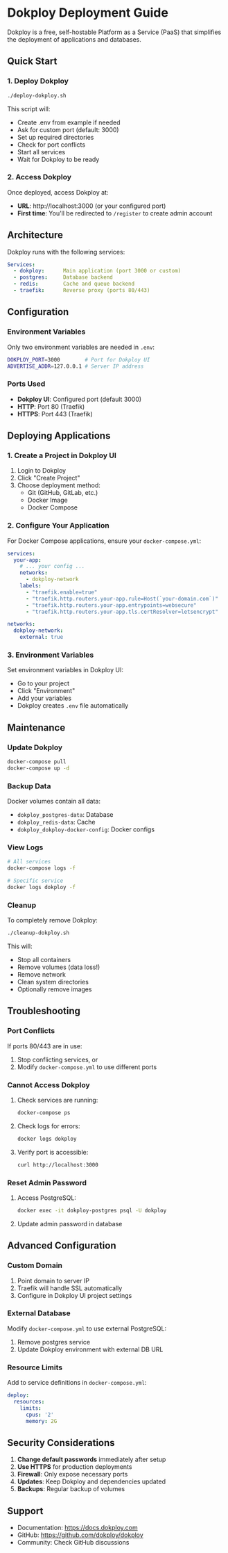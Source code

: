 # Dokploy Deployment Guide

Dokploy is a free, self-hostable Platform as a Service (PaaS) that simplifies the deployment of applications and databases.

## Quick Start

### 1. Deploy Dokploy

```bash
./deploy-dokploy.sh
```

This script will:
- Create .env from example if needed
- Ask for custom port (default: 3000)
- Set up required directories
- Check for port conflicts
- Start all services
- Wait for Dokploy to be ready

### 2. Access Dokploy

Once deployed, access Dokploy at:
- **URL**: http://localhost:3000 (or your configured port)
- **First time**: You'll be redirected to `/register` to create admin account

## Architecture

Dokploy runs with the following services:

```yaml
Services:
  - dokploy:      Main application (port 3000 or custom)
  - postgres:     Database backend
  - redis:        Cache and queue backend
  - traefik:      Reverse proxy (ports 80/443)
```

## Configuration

### Environment Variables

Only two environment variables are needed in `.env`:

```bash
DOKPLOY_PORT=3000        # Port for Dokploy UI
ADVERTISE_ADDR=127.0.0.1 # Server IP address
```

### Ports Used

- **Dokploy UI**: Configured port (default 3000)
- **HTTP**: Port 80 (Traefik)
- **HTTPS**: Port 443 (Traefik)

## Deploying Applications

### 1. Create a Project in Dokploy UI

1. Login to Dokploy
2. Click "Create Project"
3. Choose deployment method:
   - Git (GitHub, GitLab, etc.)
   - Docker Image
   - Docker Compose

### 2. Configure Your Application

For Docker Compose applications, ensure your `docker-compose.yml`:

```yaml
services:
  your-app:
    # ... your config ...
    networks:
      - dokploy-network
    labels:
      - "traefik.enable=true"
      - "traefik.http.routers.your-app.rule=Host(`your-domain.com`)"
      - "traefik.http.routers.your-app.entrypoints=websecure"
      - "traefik.http.routers.your-app.tls.certResolver=letsencrypt"

networks:
  dokploy-network:
    external: true
```

### 3. Environment Variables

Set environment variables in Dokploy UI:
- Go to your project
- Click "Environment"
- Add your variables
- Dokploy creates `.env` file automatically

## Maintenance

### Update Dokploy

```bash
docker-compose pull
docker-compose up -d
```

### Backup Data

Docker volumes contain all data:
- `dokploy_postgres-data`: Database
- `dokploy_redis-data`: Cache
- `dokploy_dokploy-docker-config`: Docker configs

### View Logs

```bash
# All services
docker-compose logs -f

# Specific service
docker logs dokploy -f
```

### Cleanup

To completely remove Dokploy:

```bash
./cleanup-dokploy.sh
```

This will:
- Stop all containers
- Remove volumes (data loss!)
- Remove network
- Clean system directories
- Optionally remove images

## Troubleshooting

### Port Conflicts

If ports 80/443 are in use:
1. Stop conflicting services, or
2. Modify `docker-compose.yml` to use different ports

### Cannot Access Dokploy

1. Check services are running:
   ```bash
   docker-compose ps
   ```

2. Check logs for errors:
   ```bash
   docker logs dokploy
   ```

3. Verify port is accessible:
   ```bash
   curl http://localhost:3000
   ```

### Reset Admin Password

1. Access PostgreSQL:
   ```bash
   docker exec -it dokploy-postgres psql -U dokploy
   ```

2. Update admin password in database

## Advanced Configuration

### Custom Domain

1. Point domain to server IP
2. Traefik will handle SSL automatically
3. Configure in Dokploy UI project settings

### External Database

Modify `docker-compose.yml` to use external PostgreSQL:
1. Remove postgres service
2. Update Dokploy environment with external DB URL

### Resource Limits

Add to service definitions in `docker-compose.yml`:

```yaml
deploy:
  resources:
    limits:
      cpus: '2'
      memory: 2G
```

## Security Considerations

1. **Change default passwords** immediately after setup
2. **Use HTTPS** for production deployments
3. **Firewall**: Only expose necessary ports
4. **Updates**: Keep Dokploy and dependencies updated
5. **Backups**: Regular backup of volumes

## Support

- Documentation: https://docs.dokploy.com
- GitHub: https://github.com/dokploy/dokploy
- Community: Check GitHub discussions